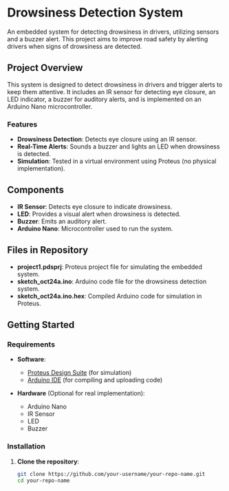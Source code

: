 # Drowsiness Detection System

An embedded system for detecting drowsiness in drivers, utilizing sensors and a buzzer alert. This project aims to improve road safety by alerting drivers when signs of drowsiness are detected.

## Project Overview

This system is designed to detect drowsiness in drivers and trigger alerts to keep them attentive. It includes an IR sensor for detecting eye closure, an LED indicator, a buzzer for auditory alerts, and is implemented on an Arduino Nano microcontroller.

### Features

- **Drowsiness Detection**: Detects eye closure using an IR sensor.
- **Real-Time Alerts**: Sounds a buzzer and lights an LED when drowsiness is detected.
- **Simulation**: Tested in a virtual environment using Proteus (no physical implementation).

## Components

- **IR Sensor**: Detects eye closure to indicate drowsiness.
- **LED**: Provides a visual alert when drowsiness is detected.
- **Buzzer**: Emits an auditory alert.
- **Arduino Nano**: Microcontroller used to run the system.

## Files in Repository

- **project1.pdsprj**: Proteus project file for simulating the embedded system.
- **sketch_oct24a.ino**: Arduino code file for the drowsiness detection system.
- **sketch_oct24a.ino.hex**: Compiled Arduino code for simulation in Proteus.

## Getting Started

### Requirements

- **Software**: 
  - [Proteus Design Suite](https://www.labcenter.com/) (for simulation)
  - [Arduino IDE](https://www.arduino.cc/en/software) (for compiling and uploading code)
  
- **Hardware** (Optional for real implementation):
  - Arduino Nano
  - IR Sensor
  - LED
  - Buzzer

### Installation

1. **Clone the repository**:
   ```bash
   git clone https://github.com/your-username/your-repo-name.git
   cd your-repo-name
